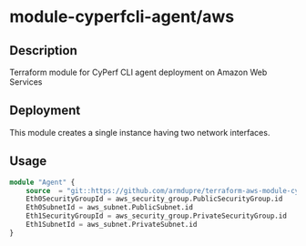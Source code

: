 # module-cyperfcli-agent/aws

## Description
Terraform module for CyPerf CLI agent deployment on Amazon Web Services

## Deployment
This module creates a single instance having two network interfaces.

## Usage
```tf
module "Agent" {
	source  = "git::https://github.com/armdupre/terraform-aws-module-cyperfcli-agent.git"
	Eth0SecurityGroupId = aws_security_group.PublicSecurityGroup.id
	Eth0SubnetId = aws_subnet.PublicSubnet.id
	Eth1SecurityGroupId = aws_security_group.PrivateSecurityGroup.id
	Eth1SubnetId = aws_subnet.PrivateSubnet.id
}
```